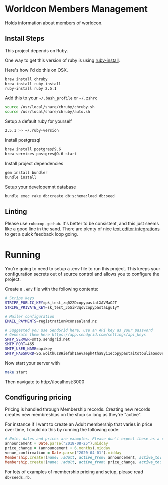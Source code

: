 # Worldcon Members Management

Holds information about members of worldcon.

## Install Steps

This project depends on Ruby.

One way to get this version of ruby is using [ruby-install](https://github.com/postmodern/ruby-install).

Here's how I'd do this on OSX.
```sh
brew install chruby
brew install ruby-install
ruby-install ruby 2.5.1
```

Add this to your `~/.bash_profile` or `~/.zshrc`
```bash
source /usr/local/share/chruby/chruby.sh
source /usr/local/share/chruby/auto.sh
```

Setup a default ruby for yourself
```bash
2.5.1 >> ~/.ruby-version
```

Install postgresql
```bash
brew install postgres@9.6
brew services postgres@9.6 start
```

Install project dependencies
```bash
gem install bundler
bundle install
```

Setup your developemnt database
```bash
bundle exec rake db:create db:schema:load db:seed
```

## Linting

Please use `rubocop-github`. It's better to be consistent, and this just seems like a good line in the sand. There are
plenty of nice [text editor integrations](https://rubocop.readthedocs.io/en/latest/integration_with_other_tools/) to
get a quick feedback loop going.

# Running

You're going to need to setup a .env file to run this project. This keeps your configuration secrets out of source
control and allows you to configure the project.

Create a `.env` file with the following contents:

```bash
# Stripe keys
STRIPE_PUBLIC_KEY=pk_test_zq022DcopypastatXAVMaOJT
STRIPE_PRIVATE_KEY=sk_test_35SiP3qovcopypastaLguIyY

# Mailer configuration
EMAIL_PAYMENTS=registration@conzealand.nz

# Suggested you use SendGrid here, use an API key as your password
# Generate them here https://app.sendgrid.com/settings/api_keys
SMTP_SERVER=smtp.sendgrid.net
SMTP_PORT=465
SMTP_USER_NAME=apikey
SMTP_PASSWORD=SG.woithuz8Hiefah1aevaeph4tha8yi1ecopypastaitotouliaGoo0eey7te9hiuF9h
```

Now start your server with

```bash
make start
```

Then navigate to http://localhost:3000

## Condfiguring pricing

Pricing is handled through Membership records. Creating new records creates new membreships on the shop so long as
they're "active".

For instance if I want to create an Adult membership that varies in price over time, I could do this by running the
following code:

```ruby
# Note, dates and prices are examples. Please don't expect these as a reflection on real dates/prices.
announcement = Date.parse("2018-08-25").midday
price_change = (announcement + 6.months).midday
venue_confirmation = Date.parse("2020-04-01").midday
Membership.create!(name: :adult, active_from: announcement, active_to: price_change price: 400_00)
Membership.create!(name: :adult, active_from: price_change, active_to: venue_confirmation price: 450_00)
```

For lots of examples of membership pricing and setup, please read `db/seeds.rb`.
